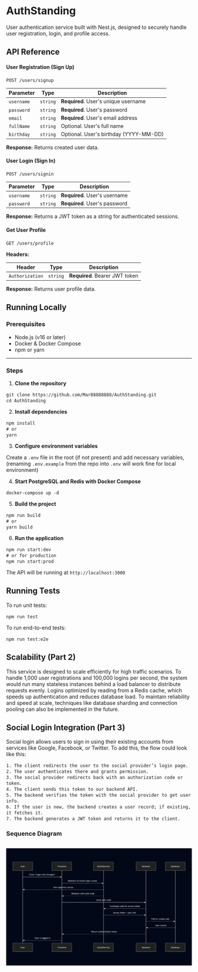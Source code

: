 # AuthStanding

User authentication service built with Nest.js, designed to securely handle user registration, login, and profile access.

## API Reference

#### User Registration (Sign Up)

```
POST /users/signup
```

| Parameter  | Type     | Description                            |
| ---------- | -------- | -------------------------------------- |
| `username` | `string` | **Required**. User's unique username   |
| `password` | `string` | **Required**. User's password          |
| `email`    | `string` | **Required**. User's email address     |
| `fullName` | `string` | Optional. User's full name             |
| `birthday` | `string` | Optional. User's birthday (YYYY-MM-DD) |

**Response:** Returns created user data.

#### User Login (Sign In)

```
POST /users/signin
```

| Parameter  | Type     | Description                   |
| ---------- | -------- | ----------------------------- |
| `username` | `string` | **Required**. User's username |
| `password` | `string` | **Required**. User's password |

**Response:** Returns a JWT token as a string for authenticated sessions.

#### Get User Profile

```
GET /users/profile
```

**Headers:**

| Header          | Type     | Description                    |
| --------------- | -------- | ------------------------------ |
| `Authorization` | `string` | **Required**. Bearer JWT token |

**Response:** Returns user profile data.

## Running Locally

### Prerequisites

- Node.js (v16 or later)
- Docker & Docker Compose
- npm or yarn

---

### Steps

1. **Clone the repository**

```
git clone https://github.com/Mar88888888/AuthStanding.git
cd AuthStanding
```

2. **Install dependencies**

```
npm install
# or
yarn
```

3. **Configure environment variables**

Create a `.env` file in the root (if not present) and add necessary variables, (renaming `.env.example` from the repo into `.env` will work fine for local environment)

4. **Start PostgreSQL and Redis with Docker Compose**

```
docker-compose up -d
```

5. **Build the project**

```
npm run build
# or
yarn build
```

6. **Run the application**

```
npm run start:dev
# or for production
npm run start:prod
```

The API will be running at `http://localhost:3000`

## Running Tests

To run unit tests:

```
npm run test
```

To run end-to-end tests:

```
npm run test:e2e
```

## Scalability (Part 2)

This service is designed to scale efficiently for high traffic scenarios. To handle 1,000 user registrations and 100,000 logins per second, the system would run many stateless instances behind a load balancer to distribute requests evenly. Logins optimized by reading from a Redis cache, which speeds up authentication and reduces database load. To maintain reliability and speed at scale, techniques like database sharding and connection pooling can also be implemented in the future.

## Social Login Integration (Part 3)

Social login allows users to sign in using their existing accounts from services like Google, Facebook, or Twitter. To add this, the flow could look like this:

    1. The client redirects the user to the social provider’s login page.
    2. The user authenticates there and grants permission.
    3. The social provider redirects back with an authorization code or token.
    4. The client sends this token to our backend API.
    5. The backend verifies the token with the social provider to get user info.
    6. If the user is new, the backend creates a user record; if existing, it fetches it.
    7. The backend generates a JWT token and returns it to the client.

### Sequence Diagram

## ![Social Login Sequence Diagram](./OAuth_sequence_diagram.jpg)
